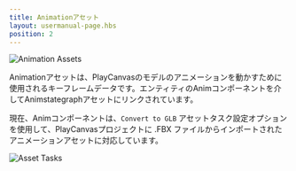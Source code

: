 ```yaml
---
title: Animationアセット 
layout: usermanual-page.hbs
position: 2
---
```


![Animation Assets][1]

Animationアセットは、PlayCanvasのモデルのアニメーションを動かすために使用されるキーフレームデータです。エンティティのAnimコンポーネントを介してAnimstategraphアセットにリンクされています。

現在、Animコンポーネントは、`Convert to GLB` アセットタスク設定オプションを使用して、PlayCanvasプロジェクトに .FBX ファイルからインポートされたアニメーションアセットに対応しています。

![Asset Tasks][2]

[1]: /images/user-manual/anim/animation_assets.png
[2]: /images/user-manual/anim/asset_tasks.png
